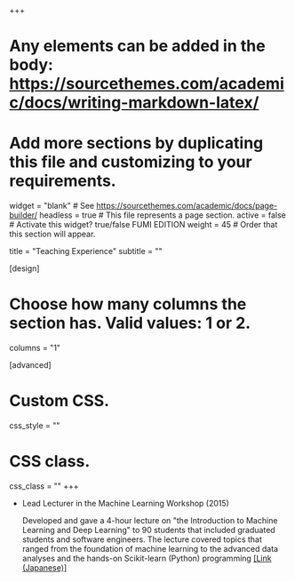 +++
# Any elements can be added in the body: https://sourcethemes.com/academic/docs/writing-markdown-latex/
# Add more sections by duplicating this file and customizing to your requirements.

widget = "blank"  # See https://sourcethemes.com/academic/docs/page-builder/
headless = true  # This file represents a page section.
active = false  # Activate this widget? true/false FUMI EDITION
weight = 45  # Order that this section will appear.

title = "Teaching Experience"
subtitle = ""

[design]
  # Choose how many columns the section has. Valid values: 1 or 2.
  columns = "1"


[advanced]
 # Custom CSS. 
 css_style = ""
 
 # CSS class.
 css_class = ""
+++


<ul class="ul-edu fa-ul">
    <li>
    <i class="fa-li fas fa-chalkboard-teacher"></i>
    <div class="description">
        <p class="course">Lead Lecturer in the Machine Learning Workshop (2015)</p>
        <p class="detail"> Developed and gave a 4-hour lecture on "the Introduction to Machine Learning and Deep Learning" to 90 students that included graduated students and software engineers. The lecture covered topics that ranged from the foundation of machine learning to the advanced data
analyses and the hands-on Scikit-learn (Python) programming <a href="https://machinelearningstudy.doorkeeper.jp/events/24979">[Link (Japanese)]</a></p>
    </div>
    </li>
</ul>

